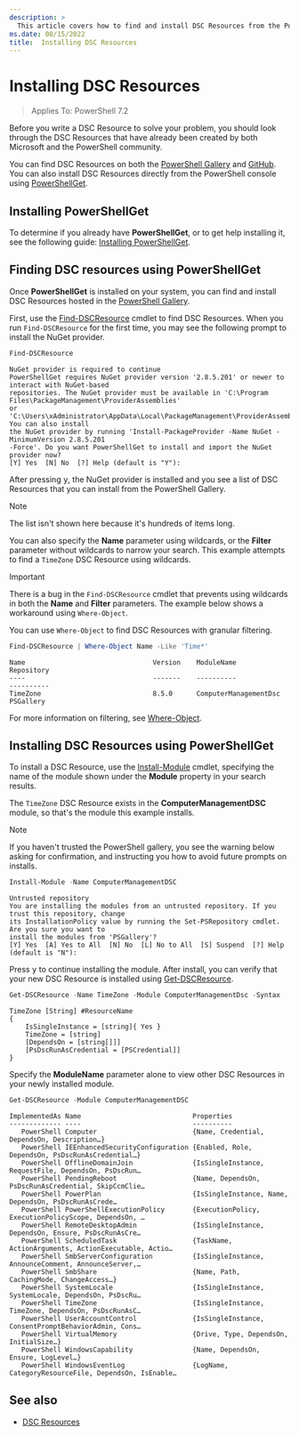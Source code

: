 ```yaml
---
description: >
  This article covers how to find and install DSC Resources from the PowerShell Gallery.
ms.date: 08/15/2022
title:  Installing DSC Resources
---
```


# Installing DSC Resources

> Applies To: PowerShell 7.2

Before you write a DSC Resource to solve your problem, you should look through the DSC Resources
that have already been created by both Microsoft and the PowerShell community.

You can find DSC Resources on both the [PowerShell Gallery][1] and [GitHub][2]. You can also install
DSC Resources directly from the PowerShell console using [PowerShellGet][3].

## Installing PowerShellGet

To determine if you already have **PowerShellGet**, or to get help installing it, see the following
guide: [Installing PowerShellGet][4].

## Finding DSC resources using PowerShellGet

Once **PowerShellGet** is installed on your system, you can find and install DSC Resources hosted in
the [PowerShell Gallery][1].

First, use the [Find-DSCResource][5] cmdlet to find DSC Resources. When you run `Find-DSCResource`
for the first time, you may see the following prompt to install the NuGet provider.

```powershell
Find-DSCResource
```

```Output
NuGet provider is required to continue
PowerShellGet requires NuGet provider version '2.8.5.201' or newer to interact with NuGet-based
repositories. The NuGet provider must be available in 'C:\Program Files\PackageManagement\ProviderAssemblies'
or 'C:\Users\xAdministrator\AppData\Local\PackageManagement\ProviderAssemblies'. You can also install
the NuGet provider by running 'Install-PackageProvider -Name NuGet -MinimumVersion 2.8.5.201
-Force'. Do you want PowerShellGet to install and import the NuGet provider now?
[Y] Yes  [N] No  [?] Help (default is "Y"):
```

After pressing <kbd>y</kbd>, the NuGet provider is installed and you see a list of DSC Resources
that you can install from the PowerShell Gallery.

> [!NOTE]
> The list isn't shown here because it's hundreds of items long.

You can also specify the **Name** parameter using wildcards, or the **Filter** parameter without
wildcards to narrow your search. This example attempts to find a `TimeZone` DSC Resource using
wildcards.

> [!IMPORTANT]
> There is a bug in the `Find-DSCResource` cmdlet that prevents using wildcards in both the **Name**
> and **Filter** parameters. The example below shows a workaround using `Where-Object`.

You can use `Where-Object` to find DSC Resources with granular filtering.

```powershell
Find-DSCResource | Where-Object Name -Like 'Time*'
```

```Output
Name                                Version    ModuleName                          Repository
----                                -------    ----------                          ----------
TimeZone                            8.5.0      ComputerManagementDsc               PSGallery
```

For more information on filtering, see [Where-Object][6].

## Installing DSC Resources using PowerShellGet

To install a DSC Resource, use the [Install-Module][7] cmdlet, specifying the name of the module
shown under the **Module** property in your search results.

The `TimeZone` DSC Resource exists in the **ComputerManagementDSC** module, so that's the module
this example installs.

> [!NOTE]
> If you haven't trusted the PowerShell gallery, you see the warning below asking for confirmation,
> and instructing you how to avoid future prompts on installs.

```powershell
Install-Module -Name ComputerManagementDSC
```

```Output
Untrusted repository
You are installing the modules from an untrusted repository. If you trust this repository, change
its InstallationPolicy value by running the Set-PSRepository cmdlet. Are you sure you want to
install the modules from 'PSGallery'?
[Y] Yes  [A] Yes to All  [N] No  [L] No to All  [S] Suspend  [?] Help (default is "N"):
```

Press <kbd>y</kbd> to continue installing the module. After install, you can verify that your new
DSC Resource is installed using [Get-DSCResource][8].

```powershell
Get-DSCResource -Name TimeZone -Module ComputerManagementDsc -Syntax
```

```Output
TimeZone [String] #ResourceName
{
    IsSingleInstance = [string]{ Yes }
    TimeZone = [string]
    [DependsOn = [string[]]]
    [PsDscRunAsCredential = [PSCredential]]
}
```

Specify the **ModuleName** parameter alone to view other DSC Resources in your newly installed
module.

```powershell
Get-DSCResource -Module ComputerManagementDSC
```

```Output
ImplementedAs Name                            Properties
------------- ----                            ----------
   PowerShell Computer                        {Name, Credential, DependsOn, Description…}
   PowerShell IEEnhancedSecurityConfiguration {Enabled, Role, DependsOn, PsDscRunAsCredential…}
   PowerShell OfflineDomainJoin               {IsSingleInstance, RequestFile, DependsOn, PsDscRun…
   PowerShell PendingReboot                   {Name, DependsOn, PsDscRunAsCredential, SkipCcmClie…
   PowerShell PowerPlan                       {IsSingleInstance, Name, DependsOn, PsDscRunAsCrede…
   PowerShell PowerShellExecutionPolicy       {ExecutionPolicy, ExecutionPolicyScope, DependsOn, …
   PowerShell RemoteDesktopAdmin              {IsSingleInstance, DependsOn, Ensure, PsDscRunAsCre…
   PowerShell ScheduledTask                   {TaskName, ActionArguments, ActionExecutable, Actio…
   PowerShell SmbServerConfiguration          {IsSingleInstance, AnnounceComment, AnnounceServer,…
   PowerShell SmbShare                        {Name, Path, CachingMode, ChangeAccess…}
   PowerShell SystemLocale                    {IsSingleInstance, SystemLocale, DependsOn, PsDscRu…
   PowerShell TimeZone                        {IsSingleInstance, TimeZone, DependsOn, PsDscRunAsC…
   PowerShell UserAccountControl              {IsSingleInstance, ConsentPromptBehaviorAdmin, Cons…
   PowerShell VirtualMemory                   {Drive, Type, DependsOn, InitialSize…}
   PowerShell WindowsCapability               {Name, DependsOn, Ensure, LogLevel…}
   PowerShell WindowsEventLog                 {LogName, CategoryResourceFile, DependsOn, IsEnable…
```

## See also

- [DSC Resources][9]

<!-- Reference Links -->

[1]: https://www.powershellgallery.com/
[2]: https://github.com/
[3]: /powershell/module/powershellget/
[4]: /powershell/scripting/gallery/installing-psget
[5]: /powershell/module/powershellget/find-dscresource
[6]: /powershell/module/microsoft.powershell.core/where-object
[7]: /powershell/module/PowershellGet/Install-Module
[8]: /powershell/module/PSDesiredStateConfiguration/Get-DscResource
[9]: ../concepts/resources.md
